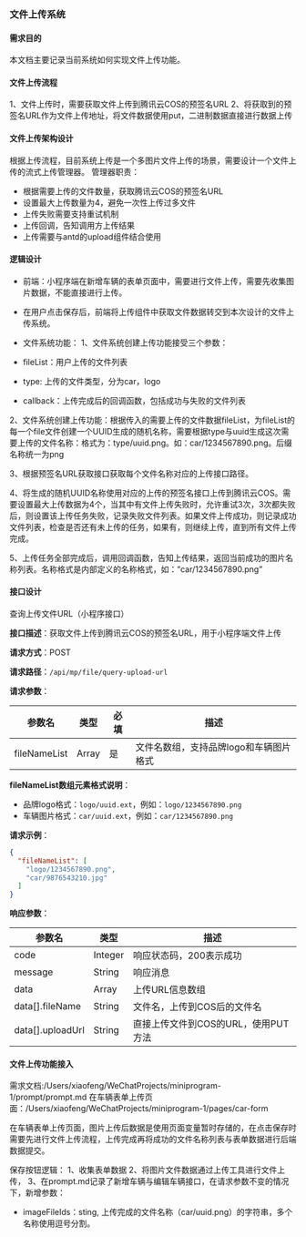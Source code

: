 ### 文件上传系统

#### 需求目的

本文档主要记录当前系统如何实现文件上传功能。

#### 文件上传流程

1、文件上传时，需要获取文件上传到腾讯云COS的预签名URL
2、将获取到的预签名URL作为文件上传地址，将文件数据使用put，二进制数据直接进行数据上传

#### 文件上传架构设计

根据上传流程，目前系统上传是一个多图片文件上传的场景，需要设计一个文件上传的流式上传管理器。
管理器职责：

- 根据需要上传的文件数量，获取腾讯云COS的预签名URL
- 设置最大上传数量为4，避免一次性上传过多文件
- 上传失败需要支持重试机制
- 上传回调，告知调用方上传结果
- 上传需要与antd的upload组件结合使用

#### 逻辑设计

- 前端：小程序端在新增车辆的表单页面中，需要进行文件上传，需要先收集图片数据，不能直接进行上传。
- 在用户点击保存后，前端将上传组件中获取文件数据转交到本次设计的文件上传系统。

- 文件系统功能：
1、文件系统创建上传功能接受三个参数：
- fileList：用户上传的文件列表
- type: 上传的文件类型，分为car，logo
- callback：上传完成后的回调函数，包括成功与失败的文件列表

2、文件系统创建上传功能：根据传入的需要上传的文件数据fileList，为fileList的每一个file文件创建一个UUID生成的随机名称，需要根据type与uuid生成这次需要上传的文件名称：格式为：type/uuid.png。如：car/1234567890.png。后缀名称统一为png

3、根据预签名URL获取接口获取每个文件名称对应的上传接口路径。

4、将生成的随机UUID名称使用对应的上传的预签名接口上传到腾讯云COS。需要设置最大上传数据为4个，当其中有文件上传失败时，允许重试3次，3次都失败后，则设置该上传任务失败，记录失败文件列表。如果文件上传成功，则记录成功文件列表，检查是否还有未上传的任务，如果有，则继续上传，直到所有文件上传完成。

5、上传任务全部完成后，调用回调函数，告知上传结果，返回当前成功的图片名称列表。名称格式是内部定义的名称格式，如：“car/1234567890.png”

#### 接口设计

 查询上传文件URL（小程序接口）

**接口描述**：获取文件上传到腾讯云COS的预签名URL，用于小程序端文件上传

**请求方式**：POST

**请求路径**：`/api/mp/file/query-upload-url`

**请求参数**：

| 参数名 | 类型 | 必填 | 描述 |
|--------|------|------|------|
| fileNameList | Array | 是 | 文件名数组，支持品牌logo和车辆图片格式 |

**fileNameList数组元素格式说明**：

- 品牌logo格式：`logo/uuid.ext`，例如：`logo/1234567890.png`
- 车辆图片格式：`car/uuid.ext`，例如：`car/1234567890.png`

**请求示例**：

```json
{
  "fileNameList": [
    "logo/1234567890.png",
    "car/9876543210.jpg"
  ]
}
```

**响应参数**：

| 参数名 | 类型 | 描述 |
|--------|------|------|
| code | Integer | 响应状态码，200表示成功 |
| message | String | 响应消息 |
| data | Array | 上传URL信息数组 |
| data[].fileName | String | 文件名，上传到COS后的文件名 |
| data[].uploadUrl | String | 直接上传文件到COS的URL，使用PUT方法 |

#### 文件上传功能接入

需求文档:/Users/xiaofeng/WeChatProjects/miniprogram-1/prompt/prompt.md
在车辆表单上传页面：/Users/xiaofeng/WeChatProjects/miniprogram-1/pages/car-form

在车辆表单上传页面，图片上传后数据是使用页面变量暂时存储的，在点击保存时需要先进行文件上传流程，上传完成再将成功的文件名称列表与表单数据进行后端数据提交。

保存按钮逻辑：
1、收集表单数据
2、将图片文件数据通过上传工具进行文件上传，
3、在prompt.md记录了新增车辆与编辑车辆接口，在请求参数不变的情况下，新增参数：

- imageFileIds：sting, 上传完成的文件名称（car/uuid.png）的字符串，多个名称使用逗号分割。
